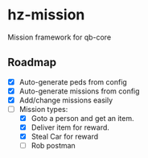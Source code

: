 # hz-mission
 Mission framework for qb-core

<!-- ROADMAP -->
## Roadmap

- [x] Auto-generate peds from config
- [x] Auto-generate missions from config
- [x] Add/change missions easily
- [ ] Mission types:
    - [x] Goto a person and get an item.
    - [x] Deliver item for reward.
    - [x] Steal Car for reward
    - [ ] Rob postman